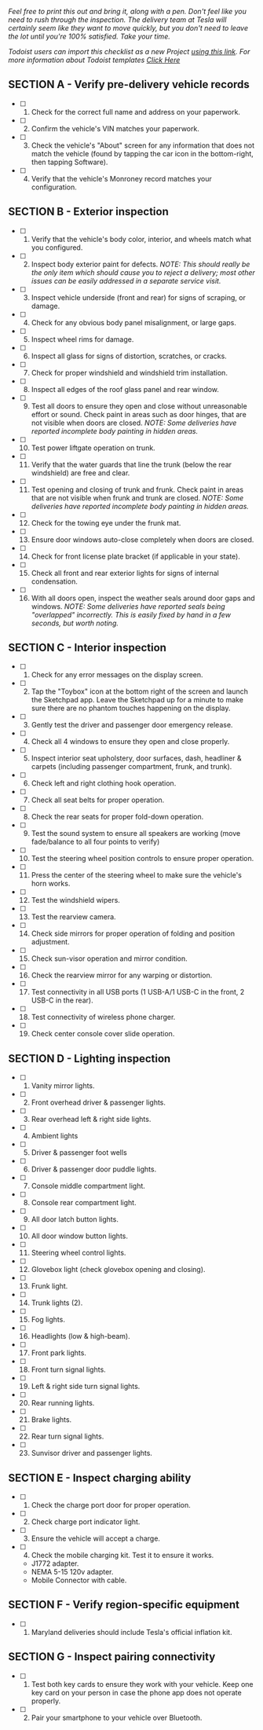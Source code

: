*Feel free to print this out and bring it, along with a pen. Don't feel like you need to rush through the inspection. The delivery team at Tesla will certainly seem like they want to move quickly, but you don't need to leave the lot until you're 100% satisfied. Take your time.*

*Todoist users can import this checklist as a new Project [using this link](https://bit.ly/Model3Checklist). For more information about Todoist templates [Click Here](https://get.todoist.help/hc/en-us/articles/208821185-Importing-Exporting-Project-Templates)*

## SECTION A - Verify pre-delivery vehicle records
- [ ] 1.  Check for the correct full name and address on your paperwork.
- [ ] 2.  Confirm the vehicle's VIN matches your paperwork.
- [ ] 3.  Check the vehicle's "About" screen for any information that does not match the vehicle (found by tapping the car icon in the bottom-right, then tapping Software).
- [ ] 4.  Verify that the vehicle's Monroney record matches your configuration.

## SECTION B - Exterior inspection
- [ ] 1.  Verify that the vehicle's body color, interior, and wheels match what you configured.
- [ ] 2.  Inspect body exterior paint for defects. *NOTE: This should really be the only item which should cause you to reject a delivery; most other issues can be easily addressed in a separate service visit.*
- [ ] 3.  Inspect vehicle underside (front and rear) for signs of scraping, or damage.
- [ ] 4.  Check for any obvious body panel misalignment, or large gaps.
- [ ] 5.  Inspect wheel rims for damage.
- [ ] 6.  Inspect all glass for signs of distortion, scratches, or cracks.
- [ ] 7.  Check for proper windshield and windshield trim installation.
- [ ] 8.  Inspect all edges of the roof glass panel and rear window.
- [ ] 9.  Test all doors to ensure they open and close without unreasonable effort or sound. Check paint in areas such as door hinges, that are not visible when doors are closed. *NOTE: Some deliveries have reported incomplete body painting in hidden areas.*
- [ ] 10.  Test power liftgate operation on trunk.
- [ ] 11.  Verify that the water guards that line the trunk (below the rear windshield) are free and clear.
- [ ] 11.  Test opening and closing of trunk and frunk. Check paint in areas that are not visible when frunk and trunk are closed.  *NOTE: Some deliveries have reported incomplete body painting in hidden areas.*
- [ ] 12.  Check for the towing eye under the frunk mat.
- [ ] 13.  Ensure door windows auto-close completely when doors are closed.
- [ ] 14.  Check for front license plate bracket (if applicable in your state).
- [ ] 15.  Check all front and rear exterior lights for signs of internal condensation.
- [ ] 16.  With all doors open, inspect the weather seals around door gaps and windows. *NOTE: Some deliveries have reported seals being "overlapped" incorrectly. This is easily fixed by hand in a few seconds, but worth noting.*

## SECTION C - Interior inspection
- [ ] 1.  Check for any error messages on the display screen.
- [ ] 2.  Tap the "Toybox" icon at the bottom right of the screen and launch the Sketchpad app. Leave the Sketchpad up for a minute to make sure there are no phantom touches happening on the display.
- [ ] 3.  Gently test the driver and passenger door emergency release.
- [ ] 4.  Check all 4 windows to ensure they open and close properly.
- [ ] 5.  Inspect interior seat upholstery, door surfaces, dash, headliner & carpets (including passenger compartment, frunk, and trunk).
- [ ] 6.  Check left and right clothing hook operation.
- [ ] 7.  Check all seat belts for proper operation.
- [ ] 8.  Check the rear seats for proper fold-down operation.
- [ ] 9.  Test the sound system to ensure all speakers are working (move fade/balance to all four points to verify)
- [ ] 10.  Test the steering wheel position controls to ensure proper operation.
- [ ] 11.  Press the center of the steering wheel to make sure the vehicle's horn works.
- [ ] 12.  Test the windshield wipers.
- [ ] 13.  Test the rearview camera.
- [ ] 14.  Check side mirrors for proper operation of folding and position adjustment.
- [ ] 15.  Check sun-visor operation and mirror condition.
- [ ] 16.  Check the rearview mirror for any warping or distortion.
- [ ] 17.  Test connectivity in all USB ports (1 USB-A/1 USB-C in the front, 2 USB-C in the rear).
- [ ] 18.  Test connectivity of wireless phone charger.
- [ ] 19.  Check center console cover slide operation.

## SECTION D - Lighting inspection
- [ ] 1.  Vanity mirror lights.
- [ ] 2.  Front overhead driver & passenger lights.
- [ ] 3.  Rear overhead left & right side lights.
- [ ] 4.  Ambient lights
- [ ] 5.  Driver & passenger foot wells
- [ ] 6.  Driver & passenger door puddle lights.
- [ ] 7.  Console middle compartment light.
- [ ] 8.  Console rear compartment light.
- [ ] 9.  All door latch button lights.
- [ ] 10.  All door window button lights.
- [ ] 11.  Steering wheel control lights.
- [ ] 12.  Glovebox light (check glovebox opening and closing).
- [ ] 13.  Frunk light.
- [ ] 14.  Trunk lights (2).
- [ ] 15.  Fog lights.
- [ ] 16.  Headlights (low & high-beam).
- [ ] 17.  Front park lights.
- [ ] 18.  Front turn signal lights.
- [ ] 19.  Left & right side turn signal lights.
- [ ] 20.  Rear running lights.
- [ ] 21.  Brake lights.
- [ ] 22.  Rear turn signal lights.
- [ ] 23.  Sunvisor driver and passenger lights.

## SECTION E - Inspect charging ability
- [ ] 1.  Check the charge port door for proper operation.
- [ ] 2.  Check charge port indicator light.
- [ ] 3.  Ensure the vehicle will accept a charge.
- [ ] 4.  Check the mobile charging kit. Test it to ensure it works.
    -  J1772 adapter.
	-  NEMA 5-15 120v adapter.
	-  Mobile Connector with cable.

## SECTION F - Verify region-specific equipment
- [ ] 1.  Maryland deliveries should include Tesla's official inflation kit.

## SECTION G - Inspect pairing connectivity
- [ ] 1.  Test both key cards to ensure they work with your vehicle. Keep one key card on your person in case the phone app does not operate properly.
- [ ] 2.  Pair your smartphone to your vehicle over Bluetooth.

